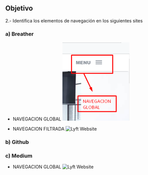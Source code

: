 
## Objetivo

2.- Identifica los elementos de navegación en los siguientes sites

### a) Breather
* NAVEGACION GLOBAL 
![Lyft Website](images/Screenshot_6.png)

* NAVEGACION FILTRADA
![Lyft Website](images/Screenshot.png)

### b) Github
### c) Medium

* NAVEGACION GLOBAL
![Lyft Website](images/medium.png)
